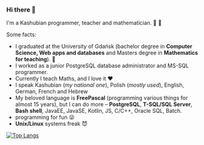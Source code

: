 ### Hi there 👋

I'm a Kashubian programmer, teacher and mathematician. :black_heart: :yellow_heart:

Some facts:
- I graduated at the University of Gdańsk (bachelor degree in **Computer Science, Web apps and databases** and Masters degree in **Mathematics for teaching**). :school:
- I worked as a junior PostgreSQL database administrator and MS-SQL programmer.
- Currently I teach Maths, and I love it :heart:
- I speak Kashubian (*my national one*), Polish (*mostly used*), English, German, French and Hebrew
- My beloved language is **FreePascal** (programming various things for almost 15 years), but I can do more – **PostgreSQL**, **T-SQL/SQL Server**, **Bash shell**, JavaEE, JavaSE, Kotlin, JS, C/C++, Oracle SQL, Batch.
- programming for fun :stuck_out_tongue_winking_eye:
- **Unix/Linux** systems freak :smiling_imp:

[![Top Langs](https://github-readme-stats.vercel.app/api/top-langs/?username=MrKaszeba19&&layout=compact)](https://github.com/anuraghazra/github-readme-stats)



<!--
**RooiGevaar19/RooiGevaar19** is a ✨ _special_ ✨ repository because its `README.md` (this file) appears on your GitHub profile.

Here are some ideas to get you started:

- 🔭 I’m currently working on ...
- 🌱 I’m currently learning ...
- 👯 I’m looking to collaborate on ...
- 🤔 I’m looking for help with ...
- 💬 Ask me about ...
- 📫 How to reach me: ...
- 😄 Pronouns: ...
- ⚡ Fun fact: ...

[![Anurag's GitHub stats](https://github-readme-stats.vercel.app/api?username=MrKaszeba19)](https://github.com/anuraghazra/github-readme-stats)
[![Top Langs](https://github-readme-stats.vercel.app/api/top-langs/?username=MrKaszeba19)](https://github.com/anuraghazra/github-readme-stats)

- My cyberhobbies are:
    * building own software from scratch
    * creating own languages (for programming, computations or even planning things)
    * computing mathematical data
    * databases
-->
